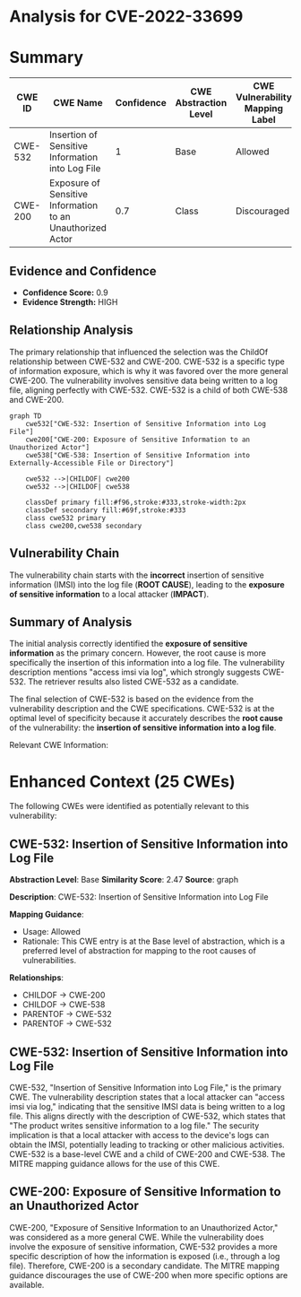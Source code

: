 # Analysis for CVE-2022-33699

# Summary
| CWE ID | CWE Name | Confidence | CWE Abstraction Level | CWE Vulnerability Mapping Label | CWE-Vulnerability Mapping Notes |
|---|---|---|---|---|---|
| CWE-532 | Insertion of Sensitive Information into Log File | 1 | Base | Allowed | Primary CWE |
| CWE-200 | Exposure of Sensitive Information to an Unauthorized Actor | 0.7 | Class | Discouraged | Secondary Candidate |

## Evidence and Confidence

*   **Confidence Score:** 0.9
*   **Evidence Strength:** HIGH

## Relationship Analysis
The primary relationship that influenced the selection was the ChildOf relationship between CWE-532 and CWE-200. CWE-532 is a specific type of information exposure, which is why it was favored over the more general CWE-200. The vulnerability involves sensitive data being written to a log file, aligning perfectly with CWE-532. CWE-532 is a child of both CWE-538 and CWE-200.

```mermaid
graph TD
    cwe532["CWE-532: Insertion of Sensitive Information into Log File"]
    cwe200["CWE-200: Exposure of Sensitive Information to an Unauthorized Actor"]
    cwe538["CWE-538: Insertion of Sensitive Information into Externally-Accessible File or Directory"]

    cwe532 -->|CHILDOF| cwe200
    cwe532 -->|CHILDOF| cwe538

    classDef primary fill:#f96,stroke:#333,stroke-width:2px
    classDef secondary fill:#69f,stroke:#333
    class cwe532 primary
    class cwe200,cwe538 secondary
```

## Vulnerability Chain
The vulnerability chain starts with the **incorrect** insertion of sensitive information (IMSI) into the log file (**ROOT CAUSE**), leading to the **exposure of sensitive information** to a local attacker (**IMPACT**).

## Summary of Analysis
The initial analysis correctly identified the **exposure of sensitive information** as the primary concern. However, the root cause is more specifically the insertion of this information into a log file. The vulnerability description mentions "access imsi via log", which strongly suggests CWE-532. The retriever results also listed CWE-532 as a candidate.

The final selection of CWE-532 is based on the evidence from the vulnerability description and the CWE specifications. CWE-532 is at the optimal level of specificity because it accurately describes the **root cause** of the vulnerability: the **insertion of sensitive information into a log file**.

Relevant CWE Information:

# Enhanced Context (25 CWEs)
The following CWEs were identified as potentially relevant to this vulnerability:

## CWE-532: Insertion of Sensitive Information into Log File
**Abstraction Level**: Base
**Similarity Score**: 2.47
**Source**: graph

**Description**:
CWE-532: Insertion of Sensitive Information into Log File

**Mapping Guidance**:
- Usage: Allowed
- Rationale: This CWE entry is at the Base level of abstraction, which is a preferred level of abstraction for mapping to the root causes of vulnerabilities.

**Relationships**:
- CHILDOF -> CWE-200
- CHILDOF -> CWE-538
- PARENTOF -> CWE-532
- PARENTOF -> CWE-532

## CWE-532: Insertion of Sensitive Information into Log File
CWE-532, "Insertion of Sensitive Information into Log File," is the primary CWE. The vulnerability description states that a local attacker can "access imsi via log," indicating that the sensitive IMSI data is being written to a log file. This aligns directly with the description of CWE-532, which states that "The product writes sensitive information to a log file." The security implication is that a local attacker with access to the device's logs can obtain the IMSI, potentially leading to tracking or other malicious activities. CWE-532 is a base-level CWE and a child of CWE-200 and CWE-538. The MITRE mapping guidance allows for the use of this CWE.

## CWE-200: Exposure of Sensitive Information to an Unauthorized Actor
CWE-200, "Exposure of Sensitive Information to an Unauthorized Actor," was considered as a more general CWE. While the vulnerability does involve the exposure of sensitive information, CWE-532 provides a more specific description of how the information is exposed (i.e., through a log file). Therefore, CWE-200 is a secondary candidate. The MITRE mapping guidance discourages the use of CWE-200 when more specific options are available.